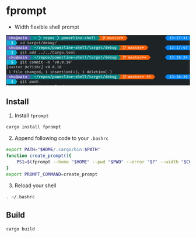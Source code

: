 # fprompt

- Width flexible shell prompt

![](image.png)

## Install

1. Install `fprompt`

```sh
cargo install fprompt
```

2. Append following code to your `.bashrc`

```sh
export PATH="$HOME/.cargo/bin:$PATH"
function create_prompt(){
    PS1=$(fprompt --home "$HOME" --pwd "$PWD" --error "$?" --width "$COLUMNS" --user "$USER" --host "$HOSTNAME")
}
export PROMPT_COMMAND=create_prompt
```

3. Reload your shell

```sh
. ~/.bashrc
```

## Build

```sh
cargo build
```